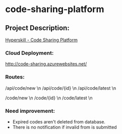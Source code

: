 # code-sharing-platform

## Project Description:
[Hyperskill - Code Sharing Platform](https://hyperskill.org/projects/130?track=12)

### Cloud Deployment:
http://code-sharing.azurewebsites.net/

### Routes:
/api/code/new  \n
/api/code/{id}  \n
/api/code/latest  \n

/code/new  \n
/code/{id}  \n
/code/latest  \n

### Need improvement:
 - Expired codes aren't deleted from database.
 - There is no notification if invalid from is submitted
